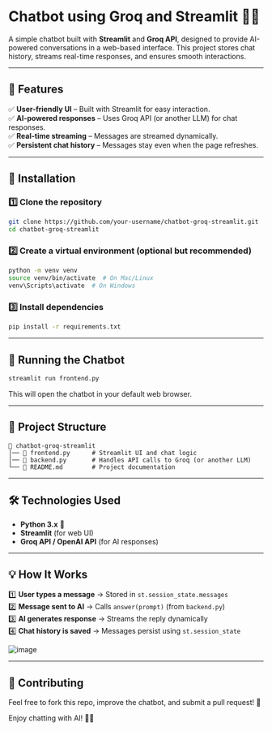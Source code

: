# **Chatbot using Groq and Streamlit** 🤖💬  

A simple chatbot built with **Streamlit** and **Groq API**, designed to provide AI-powered conversations in a web-based interface. This project stores chat history, streams real-time responses, and ensures smooth interactions.  

---

## **🔧 Features**
✅ **User-friendly UI** – Built with Streamlit for easy interaction.  
✅ **AI-powered responses** – Uses Groq API (or another LLM) for chat responses.  
✅ **Real-time streaming** – Messages are streamed dynamically.  
✅ **Persistent chat history** – Messages stay even when the page refreshes.  

---

## **📌 Installation**
### **1️⃣ Clone the repository**  
```bash
git clone https://github.com/your-username/chatbot-groq-streamlit.git
cd chatbot-groq-streamlit
```

### **2️⃣ Create a virtual environment (optional but recommended)**  
```bash
python -m venv venv
source venv/bin/activate  # On Mac/Linux
venv\Scripts\activate  # On Windows
```

### **3️⃣ Install dependencies**  
```bash
pip install -r requirements.txt
```

---

## **🚀 Running the Chatbot**
```bash
streamlit run frontend.py
```
This will open the chatbot in your default web browser.

---

## **📜 Project Structure**
```
📂 chatbot-groq-streamlit
│── 📄 frontend.py      # Streamlit UI and chat logic
│── 📄 backend.py       # Handles API calls to Groq (or another LLM)    
└── 📄 README.md        # Project documentation
```

---

## **🛠 Technologies Used**
- **Python 3.x** 🐍
- **Streamlit** (for web UI)  
- **Groq API / OpenAI API** (for AI responses)  

---

## **💡 How It Works**
1️⃣ **User types a message** → Stored in `st.session_state.messages`  
2️⃣ **Message sent to AI** → Calls `answer(prompt)` (from `backend.py`)  
3️⃣ **AI generates response** → Streams the reply dynamically  
4️⃣ **Chat history is saved** → Messages persist using `st.session_state` 

![image](https://github.com/user-attachments/assets/7992fabf-fa06-4202-8664-72eb2afe08b4)


---

## **🌟 Contributing**
Feel free to fork this repo, improve the chatbot, and submit a pull request! 🚀  


Enjoy chatting with AI! 🚀💬
